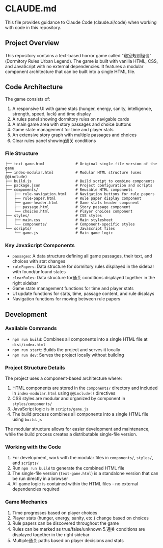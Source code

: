 # CLAUDE.md

This file provides guidance to Claude Code (claude.ai/code) when working with code in this repository.

## Project Overview

This repository contains a text-based horror game called "寝室规则怪谈" (Dormitory Rules Urban Legend). The game is built with vanilla HTML, CSS, and JavaScript with no external dependencies. It features a modular component architecture that can be built into a single HTML file.

## Code Architecture

The game consists of:
1. A responsive UI with game stats (hunger, energy, sanity, intelligence, strength, speed, luck) and time display
2. A rules panel showing dormitory rules on navigable cards
3. A main game area with story passages and choice buttons
4. Game state management for time and player stats
5. An extensive story graph with multiple passages and choices
6. Clear rules panel showing通关 conditions

### File Structure
```
├── text-game.html              # Original single-file version of the game
├── index-modular.html          # Modular HTML structure (uses @@include)
├── build.js                    # Build script to combine components
├── package.json                # Project configuration and scripts
├── components/                 # Reusable HTML components
│   ├── rule-navigation.html    # Navigation buttons for rule papers
│   ├── rule-paper.html         # Rule paper display component
│   ├── game-header.html        # Game stats header component
│   ├── passage.html            # Story passage component
│   └── choices.html            # Player choices component
├── styles/                     # CSS styles
│   ├── main.css                # Main stylesheet
│   └── components/             # Component-specific styles
└── scripts/                    # JavaScript files
    └── game.js                 # Main game logic
```

### Key JavaScript Components
- `passages`: A data structure defining all game passages, their text, and choices with stat changes
- `rulePapers`: Data structure for dormitory rules displayed in the sidebar with found/unfound states
- `clearRules`: Data structure for通关 conditions displayed together in the right sidebar
- Game state management functions for time and player stats
- UI update functions for stats, time, passage content, and rule displays
- Navigation functions for moving between rule papers

## Development

### Available Commands
- `npm run build`: Combines all components into a single HTML file at `dist/index.html`
- `npm run start`: Builds the project and serves it locally
- `npm run dev`: Serves the project locally without building

### Project Structure Details
The project uses a component-based architecture where:
1. HTML components are stored in the `components/` directory and included in `index-modular.html` using `@@include()` directives
2. CSS styles are modular and organized by component in `styles/components/`
3. JavaScript logic is in `scripts/game.js`
4. The build process combines all components into a single HTML file using `build.js`

The modular structure allows for easier development and maintenance, while the build process creates a distributable single-file version.

### Working with the Code
1. For development, work with the modular files in `components/`, `styles/`, and `scripts/`
2. Run `npm run build` to generate the combined HTML file
3. The single-file version (`text-game.html`) is a standalone version that can be run directly in a browser
4. All game logic is contained within the HTML files - no external dependencies required

### Game Mechanics
1. Time progresses based on player choices
2. Player stats (hunger, energy, sanity, etc.) change based on choices
3. Rule papers can be discovered throughout the game
4. Rules can be marked as true/false/unknown
5.通关 conditions are displayed together in the right sidebar
6. Multiple通关 paths based on player decisions and stats